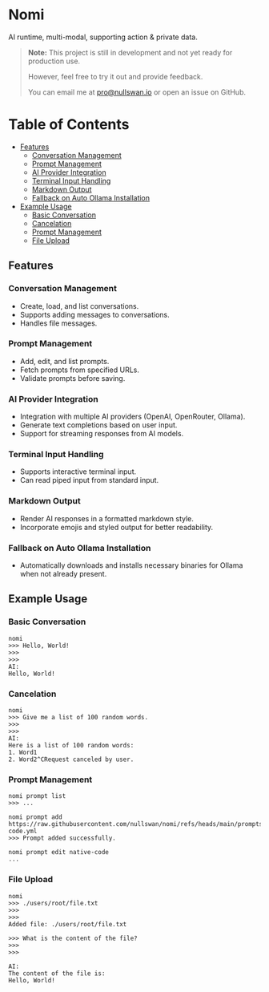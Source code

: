 # Nomi

AI runtime, multi-modal, supporting action & private data. 

> **Note:** This project is still in development and not yet ready for production use.
>
> However, feel free to try it out and provide feedback.
> 
> You can email me at [pro@nullswan.io](mailto:pro@nullswan.io) or open an issue on GitHub.

# Table of Contents

- [Features](#features)
  - [Conversation Management](#conversation-management)
  - [Prompt Management](#prompt-management)
  - [AI Provider Integration](#ai-provider-integration)
  - [Terminal Input Handling](#terminal-input-handling)
  - [Markdown Output](#markdown-output)
  - [Fallback on Auto Ollama Installation](#fallback-on-auto-ollama-installation)
- [Example Usage](#example-usage)
  - [Basic Conversation](#basic-conversation)
  - [Cancelation](#cancelation)
  - [Prompt Management](#prompt-management-1)
  - [File Upload](#file-upload)

## Features

### Conversation Management
- Create, load, and list conversations.
- Supports adding messages to conversations.
- Handles file messages.

### Prompt Management
- Add, edit, and list prompts.
- Fetch prompts from specified URLs.
- Validate prompts before saving.

### AI Provider Integration
- Integration with multiple AI providers (OpenAI, OpenRouter, Ollama).
- Generate text completions based on user input.
- Support for streaming responses from AI models.

### Terminal Input Handling
- Supports interactive terminal input.
- Can read piped input from standard input.

### Markdown Output
- Render AI responses in a formatted markdown style.
- Incorporate emojis and styled output for better readability.

### Fallback on Auto Ollama Installation
- Automatically downloads and installs necessary binaries for Ollama when not already present.

## Example Usage

### Basic Conversation

```shell
nomi
>>> Hello, World!
>>>
>>>
AI:
Hello, World!
```

### Cancelation

```shell
nomi
>>> Give me a list of 100 random words.
>>>
>>>
AI:
Here is a list of 100 random words:
1. Word1
2. Word2^CRequest canceled by user.
```

### Prompt Management

```shell
nomi prompt list
>>> ...

nomi prompt add https://raw.githubusercontent.com/nullswan/nomi/refs/heads/main/prompts/native-code.yml
>>> Prompt added successfully.

nomi prompt edit native-code
...
```
### File Upload

```shell
nomi
>>> ./users/root/file.txt
>>>
>>>
Added file: ./users/root/file.txt

>>> What is the content of the file?
>>>
>>>

AI:
The content of the file is:
Hello, World!
```